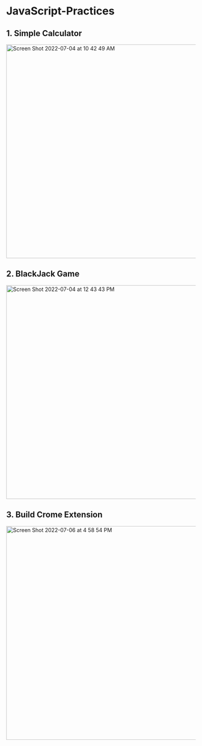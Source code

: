 # JavaScript-Practices

## 1. Simple Calculator
<img width="569" alt="Screen Shot 2022-07-04 at 10 42 49 AM" src="https://user-images.githubusercontent.com/67844037/177177039-8b122f9c-259c-4677-bf40-7e5cc8b2fc2a.png">

## 2. BlackJack Game
<img width="569" alt="Screen Shot 2022-07-04 at 12 43 43 PM" src="https://user-images.githubusercontent.com/67844037/177194026-379925de-6c3c-43bd-8ebe-c2d0f9b077b4.png">

## 3. Build Crome Extension
<img width="569" alt="Screen Shot 2022-07-06 at 4 58 54 PM" src="https://user-images.githubusercontent.com/67844037/177642095-5b14ec9b-6829-4eb8-b3e6-34924b986df3.png">
